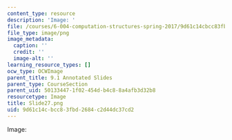 ```yaml
---
content_type: resource
description: 'Image: '
file: /courses/6-004-computation-structures-spring-2017/9d61c14cbcc83fbd2684c2d44dc37cd2_Slide27.png
file_type: image/png
image_metadata:
  caption: ''
  credit: ''
  image-alt: ''
learning_resource_types: []
ocw_type: OCWImage
parent_title: 9.1 Annotated Slides
parent_type: CourseSection
parent_uid: 50133447-1f02-454d-b4c8-8a4afb3d32b8
resourcetype: Image
title: Slide27.png
uid: 9d61c14c-bcc8-3fbd-2684-c2d44dc37cd2
---
```

Image: 

